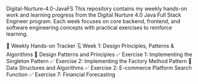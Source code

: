 Digital-Nurture-4.0-JavaFS
This repository contains my weekly hands-on work and learning progress from the Digital Nurture 4.0 Java Full Stack Engineer program. Each week focuses on core backend, frontend, and software engineering concepts with practical exercises to reinforce learning.

📅 Weekly Hands-on Tracker
🗓️ Week 1: Design Principles, Patterns & Algorithms
🔹 Design Patterns and Principles
✅ Exercise 1: Implementing the Singleton Pattern
✅ Exercise 2: Implementing the Factory Method Pattern
🔹 Data Structures and Algorithms
✅ Exercise 2: E-commerce Platform Search Function
✅ Exercise 7: Financial Forecasting
